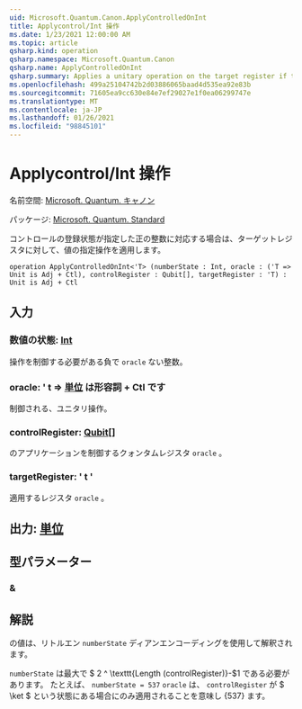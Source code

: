 ```yaml
---
uid: Microsoft.Quantum.Canon.ApplyControlledOnInt
title: Applycontrol/Int 操作
ms.date: 1/23/2021 12:00:00 AM
ms.topic: article
qsharp.kind: operation
qsharp.namespace: Microsoft.Quantum.Canon
qsharp.name: ApplyControlledOnInt
qsharp.summary: Applies a unitary operation on the target register if the control register state corresponds to a specified positive integer.
ms.openlocfilehash: 499a25104742b2d03886065baad4d535ea92e83b
ms.sourcegitcommit: 71605ea9cc630e84e7ef29027e1f0ea06299747e
ms.translationtype: MT
ms.contentlocale: ja-JP
ms.lasthandoff: 01/26/2021
ms.locfileid: "98845101"
---
```

# <a name="applycontrolledonint-operation"></a>Applycontrol/Int 操作

名前空間: [Microsoft. Quantum. キャノン](xref:Microsoft.Quantum.Canon)

パッケージ: [Microsoft. Quantum. Standard](https://nuget.org/packages/Microsoft.Quantum.Standard)


コントロールの登録状態が指定した正の整数に対応する場合は、ターゲットレジスタに対して、値の指定操作を適用します。

```qsharp
operation ApplyControlledOnInt<'T> (numberState : Int, oracle : ('T => Unit is Adj + Ctl), controlRegister : Qubit[], targetRegister : 'T) : Unit is Adj + Ctl
```


## <a name="input"></a>入力

### <a name="numberstate--int"></a>数値の状態: [Int](xref:microsoft.quantum.lang-ref.int)

操作を制御する必要がある負で `oracle` ない整数。


### <a name="oracle--t--unit--is-adj--ctl"></a>oracle: ' t => [単位](xref:microsoft.quantum.lang-ref.unit)  は形容詞 + Ctl です

制御される、ユニタリ操作。


### <a name="controlregister--qubit"></a>controlRegister: [Qubit](xref:microsoft.quantum.lang-ref.qubit)[]

のアプリケーションを制御するクォンタムレジスタ `oracle` 。


### <a name="targetregister--t"></a>targetRegister: ' t '

適用するレジスタ `oracle` 。



## <a name="output--unit"></a>出力: [単位](xref:microsoft.quantum.lang-ref.unit)



## <a name="type-parameters"></a>型パラメーター

### <a name="t"></a>&



## <a name="remarks"></a>解説

の値は、リトルエン `numberState` ディアンエンコーディングを使用して解釈されます。

`numberState` は最大で $ 2 ^ \texttt{Length (controlRegister)}-$1 である必要があります。
たとえば、 `numberState = 537` `oracle` は、 `controlRegister` が $ \ket $ という状態にある場合にのみ適用されることを意味し {537} ます。